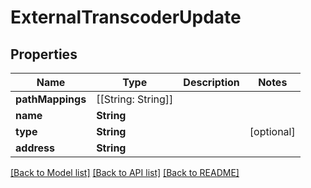 # ExternalTranscoderUpdate

## Properties

Name | Type | Description | Notes
------------ | ------------- | ------------- | -------------
**pathMappings** | [[String: String]] |  | 
**name** | **String** |  | 
**type** | **String** |  | [optional] 
**address** | **String** |  | 

[[Back to Model list]](../README.md#documentation-for-models) [[Back to API list]](../README.md#documentation-for-api-endpoints) [[Back to README]](../README.md)


